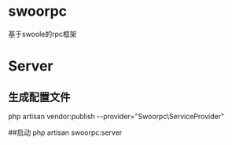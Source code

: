 # swoorpc
基于swoole的rpc框架
# Server

## 生成配置文件
php artisan vendor:publish --provider="Swoorpc\ServiceProvider"

##启动
php artisan swoorpc:server